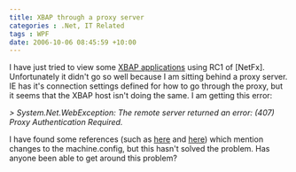 ```yaml
---
title: XBAP through a proxy server
categories : .Net, IT Related
tags : WPF
date: 2006-10-06 08:45:59 +10:00
---
```


I have just tried to view some [XBAP applications][0] using RC1 of [NetFx]. Unfortunately it didn't go so well because I am sitting behind a proxy server. IE has it's connection settings defined for how to go through the proxy, but it seems that the XBAP host isn't doing the same. I am getting this error:

_> System.Net.WebException: The remote server returned an error: (407) Proxy Authentication Required._

I have found some references (such as [here][1] and [here][2]) which mention changes to the machine.config, but this hasn't solved the problem. Has anyone been able to get around this problem?

[0]: http://scorbs.com/2006/06/16/woodgrove-demo
[1]: http://forums.microsoft.com/MSDN/ShowPost.aspx?PostID=298524&amp;SiteID=1
[2]: https://blogs.msdn.com/tims/archive/2005/11/28/497492.aspx
